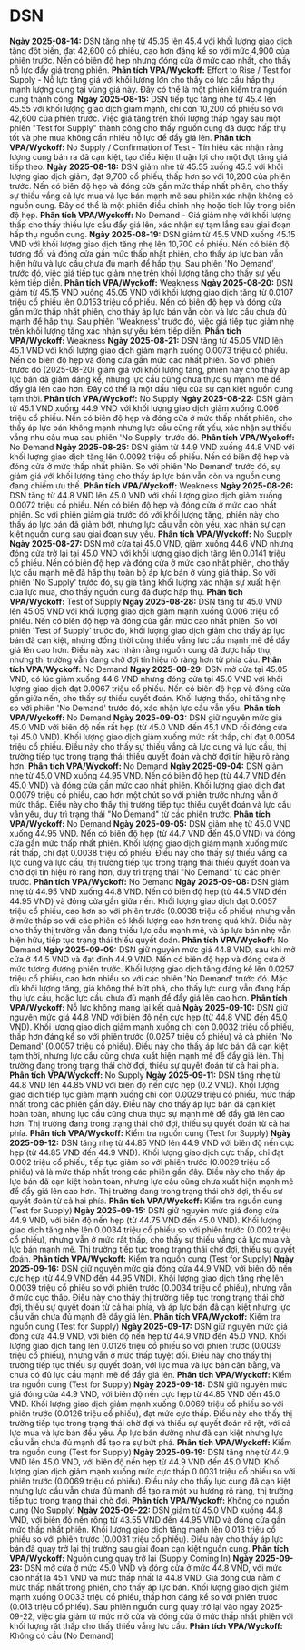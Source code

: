 # DSN

**Ngày 2025-08-14:** DSN tăng nhẹ từ 45.35 lên 45.4 với khối lượng giao dịch tăng đột biến, đạt 42,600 cổ phiếu, cao hơn đáng kể so với mức 4,900 của phiên trước. Nến có biên độ hẹp nhưng đóng cửa ở mức cao nhất, cho thấy nỗ lực đẩy giá trong phiên. **Phân tích VPA/Wyckoff:** Effort to Rise / Test for Supply - Nỗ lực tăng giá với khối lượng lớn cho thấy có lực cầu hấp thụ mạnh lượng cung tại vùng giá này. Đây có thể là một phiên kiểm tra nguồn cung thành công.
**Ngày 2025-08-15:** DSN tiếp tục tăng nhẹ từ 45.4 lên 45.55 với khối lượng giao dịch giảm mạnh, chỉ còn 10,200 cổ phiếu so với 42,600 của phiên trước. Việc giá tăng trên khối lượng thấp ngay sau một phiên "Test for Supply" thành công cho thấy nguồn cung đã được hấp thụ tốt và phe mua không cần nhiều nỗ lực để đẩy giá lên. **Phân tích VPA/Wyckoff:** No Supply / Confirmation of Test - Tín hiệu xác nhận rằng lượng cung bán ra đã cạn kiệt, tạo điều kiện thuận lợi cho một đợt tăng giá tiếp theo.
**Ngày 2025-08-18:** DSN giảm nhẹ từ 45.55 xuống 45.5 với khối lượng giao dịch giảm, đạt 9,700 cổ phiếu, thấp hơn so với 10,200 của phiên trước. Nến có biên độ hẹp và đóng cửa gần mức thấp nhất phiên, cho thấy sự thiếu vắng cả lực mua và lực bán mạnh mẽ sau phiên xác nhận không có nguồn cung. Đây có thể là một phiên điều chỉnh nhẹ hoặc tích lũy trong biên độ hẹp. **Phân tích VPA/Wyckoff:** No Demand - Giá giảm nhẹ với khối lượng thấp cho thấy thiếu lực cầu đẩy giá lên, xác nhận sự tạm lắng sau giai đoạn hấp thụ nguồn cung.
**Ngày 2025-08-19:** DSN giảm từ 45.5 VND xuống 45.15 VND với khối lượng giao dịch tăng nhẹ lên 10,700 cổ phiếu. Nến có biên độ tương đối và đóng cửa gần mức thấp nhất phiên, cho thấy áp lực bán vẫn hiện hữu và lực cầu chưa đủ mạnh để hấp thụ. Sau phiên 'No Demand' trước đó, việc giá tiếp tục giảm nhẹ trên khối lượng tăng cho thấy sự yếu kém tiếp diễn. **Phân tích VPA/Wyckoff:** Weakness
**Ngày 2025-08-20:** DSN giảm từ 45.15 VND xuống 45.05 VND với khối lượng giao dịch tăng từ 0.0107 triệu cổ phiếu lên 0.0153 triệu cổ phiếu. Nến có biên độ hẹp và đóng cửa gần mức thấp nhất phiên, cho thấy áp lực bán vẫn còn và lực cầu chưa đủ mạnh để hấp thụ. Sau phiên 'Weakness' trước đó, việc giá tiếp tục giảm nhẹ trên khối lượng tăng xác nhận sự yếu kém tiếp diễn. **Phân tích VPA/Wyckoff:** Weakness
**Ngày 2025-08-21:** DSN tăng từ 45.05 VND lên 45.1 VND với khối lượng giao dịch giảm mạnh xuống 0.0073 triệu cổ phiếu. Nến có biên độ hẹp và đóng cửa gần mức cao nhất phiên. So với phiên trước đó (2025-08-20) giảm giá với khối lượng tăng, phiên này cho thấy áp lực bán đã giảm đáng kể, nhưng lực cầu cũng chưa thực sự mạnh mẽ để đẩy giá lên cao hơn. Đây có thể là một dấu hiệu của sự cạn kiệt nguồn cung tạm thời. **Phân tích VPA/Wyckoff:** No Supply
**Ngày 2025-08-22:** DSN giảm từ 45.1 VND xuống 44.9 VND với khối lượng giao dịch giảm xuống 0.006 triệu cổ phiếu. Nến có biên độ hẹp và đóng cửa ở mức thấp nhất phiên, cho thấy áp lực bán không mạnh nhưng lực cầu cũng rất yếu, xác nhận sự thiếu vắng nhu cầu mua sau phiên 'No Supply' trước đó. **Phân tích VPA/Wyckoff:** No Demand
**Ngày 2025-08-25:** DSN giảm từ 44.9 VND xuống 44.8 VND với khối lượng giao dịch tăng lên 0.0092 triệu cổ phiếu. Nến có biên độ hẹp và đóng cửa ở mức thấp nhất phiên. So với phiên 'No Demand' trước đó, sự giảm giá với khối lượng tăng cho thấy áp lực bán vẫn còn và nguồn cung đang chiếm ưu thế. **Phân tích VPA/Wyckoff:** Weakness
**Ngày 2025-08-26:** DSN tăng từ 44.8 VND lên 45.0 VND với khối lượng giao dịch giảm xuống 0.0072 triệu cổ phiếu. Nến có biên độ hẹp và đóng cửa ở mức cao nhất phiên. So với phiên giảm giá trước đó với khối lượng tăng, phiên này cho thấy áp lực bán đã giảm bớt, nhưng lực cầu vẫn còn yếu, xác nhận sự cạn kiệt nguồn cung sau giai đoạn suy yếu. **Phân tích VPA/Wyckoff:** No Supply
**Ngày 2025-08-27:** DSN mở cửa tại 45.0 VND, giảm xuống 44.6 VND nhưng đóng cửa trở lại tại 45.0 VND với khối lượng giao dịch tăng lên 0.0141 triệu cổ phiếu. Nến có biên độ hẹp và đóng cửa ở mức cao nhất phiên, cho thấy lực cầu mạnh mẽ đã hấp thụ toàn bộ áp lực bán ở vùng giá thấp. So với phiên 'No Supply' trước đó, sự gia tăng khối lượng xác nhận sự xuất hiện của lực mua, cho thấy nguồn cung đã được hấp thụ. **Phân tích VPA/Wyckoff:** Test of Supply
**Ngày 2025-08-28:** DSN tăng từ 45.0 VND lên 45.05 VND với khối lượng giao dịch giảm mạnh xuống 0.006 triệu cổ phiếu. Nến có biên độ hẹp và đóng cửa gần mức cao nhất phiên. So với phiên 'Test of Supply' trước đó, khối lượng giao dịch giảm cho thấy áp lực bán đã cạn kiệt, nhưng đồng thời cũng thiếu vắng lực cầu mạnh mẽ để đẩy giá lên cao hơn. Điều này xác nhận rằng nguồn cung đã được hấp thụ, nhưng thị trường vẫn đang chờ đợi tín hiệu rõ ràng hơn từ phía cầu. **Phân tích VPA/Wyckoff:** No Demand
**Ngày 2025-08-29:** DSN mở cửa tại 45.05 VND, có lúc giảm xuống 44.6 VND nhưng đóng cửa tại 45.0 VND với khối lượng giao dịch đạt 0.0067 triệu cổ phiếu. Nến có biên độ hẹp và đóng cửa gần giữa nến, cho thấy sự thiếu quyết đoán. Khối lượng thấp, chỉ tăng nhẹ so với phiên 'No Demand' trước đó, xác nhận lực cầu vẫn yếu. **Phân tích VPA/Wyckoff:** No Demand
**Ngày 2025-09-03:** DSN giữ nguyên mức giá 45.0 VND với biên độ nến rất hẹp (từ 45.0 VND đến 45.1 VND rồi đóng cửa tại 45.0 VND). Khối lượng giao dịch giảm xuống mức rất thấp, chỉ đạt 0.0054 triệu cổ phiếu. Điều này cho thấy sự thiếu vắng cả lực cung và lực cầu, thị trường tiếp tục trong trạng thái thiếu quyết đoán và chờ đợi tín hiệu rõ ràng hơn. **Phân tích VPA/Wyckoff:** No Demand
**Ngày 2025-09-04:** DSN giảm nhẹ từ 45.0 VND xuống 44.95 VND. Nến có biên độ hẹp (từ 44.7 VND đến 45.0 VND) và đóng cửa gần mức cao nhất phiên. Khối lượng giao dịch đạt 0.0079 triệu cổ phiếu, cao hơn một chút so với phiên trước nhưng vẫn ở mức thấp. Điều này cho thấy thị trường tiếp tục thiếu quyết đoán và lực cầu vẫn yếu, duy trì trạng thái "No Demand" từ các phiên trước. **Phân tích VPA/Wyckoff:** No Demand
**Ngày 2025-09-05:** DSN giảm nhẹ từ 45.0 VND xuống 44.95 VND. Nến có biên độ hẹp (từ 44.7 VND đến 45.0 VND) và đóng cửa gần mức thấp nhất phiên. Khối lượng giao dịch giảm mạnh xuống mức rất thấp, chỉ đạt 0.0038 triệu cổ phiếu. Điều này cho thấy sự thiếu vắng cả lực cung và lực cầu, thị trường tiếp tục trong trạng thái thiếu quyết đoán và chờ đợi tín hiệu rõ ràng hơn, duy trì trạng thái "No Demand" từ các phiên trước. **Phân tích VPA/Wyckoff:** No Demand
**Ngày 2025-09-08:** DSN giảm nhẹ từ 44.95 VND xuống 44.8 VND. Nến có biên độ hẹp (từ 44.5 VND đến 44.95 VND) và đóng cửa gần giữa nến. Khối lượng giao dịch đạt 0.0057 triệu cổ phiếu, cao hơn so với phiên trước (0.0038 triệu cổ phiếu) nhưng vẫn ở mức thấp so với các phiên có khối lượng cao hơn trong quá khứ. Điều này cho thấy thị trường vẫn đang thiếu lực cầu mạnh mẽ, và áp lực bán nhẹ vẫn hiện hữu, tiếp tục trạng thái thiếu quyết đoán. **Phân tích VPA/Wyckoff:** No Demand
**Ngày 2025-09-09:** DSN giữ nguyên mức giá 44.8 VND, sau khi mở cửa ở 44.5 VND và đạt đỉnh 44.9 VND. Nến có biên độ hẹp và đóng cửa ở mức tương đương phiên trước. Khối lượng giao dịch tăng đáng kể lên 0.0257 triệu cổ phiếu, cao hơn nhiều so với các phiên 'No Demand' trước đó. Mặc dù khối lượng tăng, giá không thể bứt phá, cho thấy lực cung vẫn đang hấp thụ lực cầu, hoặc lực cầu chưa đủ mạnh để đẩy giá lên cao hơn. **Phân tích VPA/Wyckoff:** Nỗ lực không mang lại kết quả
**Ngày 2025-09-10:** DSN giữ nguyên mức giá 44.8 VND với biên độ nến cực hẹp (từ 44.8 VND đến 45.0 VND). Khối lượng giao dịch giảm mạnh xuống chỉ còn 0.0032 triệu cổ phiếu, thấp hơn đáng kể so với phiên trước (0.0257 triệu cổ phiếu) và cả phiên 'No Demand' (0.0057 triệu cổ phiếu). Điều này cho thấy áp lực bán đã cạn kiệt tạm thời, nhưng lực cầu cũng chưa xuất hiện mạnh mẽ để đẩy giá lên. Thị trường đang trong trạng thái chờ đợi, thiếu sự quyết đoán từ cả hai phía. **Phân tích VPA/Wyckoff:** No Supply
**Ngày 2025-09-11:** DSN tăng nhẹ từ 44.8 VND lên 44.85 VND với biên độ nến cực hẹp (0.2 VND). Khối lượng giao dịch tiếp tục giảm mạnh xuống chỉ còn 0.0029 triệu cổ phiếu, mức thấp nhất trong các phiên gần đây. Điều này cho thấy áp lực bán đã cạn kiệt hoàn toàn, nhưng lực cầu cũng chưa thực sự mạnh mẽ để đẩy giá lên cao hơn. Thị trường đang trong trạng thái chờ đợi, thiếu sự quyết đoán từ cả hai phía. **Phân tích VPA/Wyckoff:** Kiểm tra nguồn cung (Test for Supply)
**Ngày 2025-09-12:** DSN tăng nhẹ từ 44.85 VND lên 44.9 VND với biên độ nến cực hẹp (từ 44.85 VND đến 44.9 VND). Khối lượng giao dịch cực thấp, chỉ đạt 0.002 triệu cổ phiếu, tiếp tục giảm so với phiên trước (0.0029 triệu cổ phiếu) và là mức thấp nhất trong các phiên gần đây. Điều này cho thấy áp lực bán đã cạn kiệt hoàn toàn, nhưng lực cầu cũng chưa xuất hiện mạnh mẽ để đẩy giá lên cao hơn. Thị trường đang trong trạng thái chờ đợi, thiếu sự quyết đoán từ cả hai phía. **Phân tích VPA/Wyckoff:** Kiểm tra nguồn cung (Test for Supply)
**Ngày 2025-09-15:** DSN giữ nguyên mức giá đóng cửa 44.9 VND, với biên độ nến hẹp (từ 44.75 VND đến 45.0 VND). Khối lượng giao dịch tăng nhẹ lên 0.0034 triệu cổ phiếu so với phiên trước (0.002 triệu cổ phiếu), nhưng vẫn ở mức rất thấp, cho thấy sự thiếu vắng cả lực mua và lực bán mạnh mẽ. Thị trường tiếp tục trong trạng thái chờ đợi, thiếu sự quyết đoán. **Phân tích VPA/Wyckoff:** Kiểm tra nguồn cung (Test for Supply)
**Ngày 2025-09-16:** DSN giữ nguyên mức giá đóng cửa 44.9 VND, với biên độ nến cực hẹp (từ 44.9 VND đến 44.95 VND). Khối lượng giao dịch tăng nhẹ lên 0.0039 triệu cổ phiếu so với phiên trước (0.0034 triệu cổ phiếu), nhưng vẫn ở mức cực thấp. Điều này cho thấy thị trường tiếp tục trong trạng thái chờ đợi, thiếu sự quyết đoán từ cả hai phía, và áp lực bán đã cạn kiệt nhưng lực cầu vẫn chưa đủ mạnh để đẩy giá lên. **Phân tích VPA/Wyckoff:** Kiểm tra nguồn cung (Test for Supply)
**Ngày 2025-09-17:** DSN giữ nguyên mức giá đóng cửa 44.9 VND, với biên độ nến hẹp từ 44.9 VND đến 45.0 VND. Khối lượng giao dịch tăng lên 0.0126 triệu cổ phiếu so với phiên trước (0.0039 triệu cổ phiếu), nhưng vẫn ở mức thấp tuyệt đối. Điều này cho thấy thị trường tiếp tục thiếu sự quyết đoán, với lực mua và lực bán cân bằng, và chưa có đủ lực cầu mạnh mẽ để đẩy giá lên. **Phân tích VPA/Wyckoff:** Kiểm tra nguồn cung (Test for Supply)
**Ngày 2025-09-18:** DSN giữ nguyên mức giá đóng cửa 44.9 VND, với biên độ nến cực hẹp từ 44.85 VND đến 45.0 VND. Khối lượng giao dịch giảm mạnh xuống 0.0069 triệu cổ phiếu so với phiên trước (0.0126 triệu cổ phiếu), đạt mức cực thấp. Điều này cho thấy thị trường tiếp tục trong trạng thái chờ đợi và thiếu sự quyết đoán rõ rệt, với cả lực mua và lực bán đều yếu. Áp lực bán dường như đã cạn kiệt nhưng lực cầu vẫn chưa đủ mạnh để tạo ra sự bứt phá. **Phân tích VPA/Wyckoff:** Kiểm tra nguồn cung (Test for Supply)
**Ngày 2025-09-19:** DSN tăng nhẹ từ 44.9 VND lên 45.0 VND, với biên độ nến hẹp từ 44.9 VND đến 45.0 VND. Khối lượng giao dịch giảm mạnh xuống mức cực thấp 0.0031 triệu cổ phiếu so với phiên trước (0.0069 triệu cổ phiếu). Điều này cho thấy lực cung đã cạn kiệt nhưng lực cầu vẫn chưa đủ mạnh để tạo ra một xu hướng rõ ràng, thị trường tiếp tục trong trạng thái chờ đợi. **Phân tích VPA/Wyckoff:** Không có nguồn cung (No Supply)
**Ngày 2025-09-22:** DSN giảm từ 45.0 VND xuống 44.8 VND, với biên độ nến rộng từ 43.55 VND đến 44.95 VND và đóng cửa gần mức thấp nhất phiên. Khối lượng giao dịch tăng mạnh lên 0.013 triệu cổ phiếu so với phiên trước (0.0031 triệu cổ phiếu). Điều này cho thấy áp lực bán đã quay trở lại thị trường sau giai đoạn cạn kiệt nguồn cung. **Phân tích VPA/Wyckoff:** Nguồn cung quay trở lại (Supply Coming In)
**Ngày 2025-09-23:** DSN mở cửa ở mức 45.0 VND và đóng cửa ở mức 44.8 VND, với mức cao nhất là 45.1 VND và mức thấp nhất là 44.8 VND. Giá đóng cửa nằm ở mức thấp nhất trong phiên, cho thấy áp lực bán. Khối lượng giao dịch giảm mạnh xuống 0.0033 triệu cổ phiếu, thấp hơn đáng kể so với phiên trước (0.013 triệu cổ phiếu). Sau phiên nguồn cung quay trở lại vào ngày 2025-09-22, việc giá giảm từ mức mở cửa và đóng cửa ở mức thấp nhất phiên với khối lượng rất thấp cho thấy thiếu vắng lực cầu. **Phân tích VPA/Wyckoff:** Không có cầu (No Demand)

